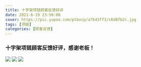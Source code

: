 ```yaml
---
title: 十字架项链顾客反馈好评
date: 2021-6-19 23:56:06
cover: https://pic.yupoo.com/ptbxcp/a7643ff3/c6d8fb2c.jpg
tags: [项链]
categories: [顾客反馈]
---
```


###  十字架项链顾客反馈好评，感谢老板！
![](https://pic.yupoo.com/ptbxcp/9e8050b7/45cadeab.jpg)
![](https://pic.yupoo.com/ptbxcp/3db7f30e/f38a2f57.jpg)
![](https://pic.yupoo.com/ptbxcp/a7643ff3/c6d8fb2c.jpg)
